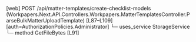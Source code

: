 [web] POST /api/matter-templates/create-checklist-models  (Workpapers.Next.API.Controllers.Workpapers.MatterTemplatesController.ParseBulkMatterUploadTemplate)  [L87–L109] [auth=AuthorizationPolicies.Administrator]
  └─ uses_service StorageService
    └─ method GetFileBytes [L91]

